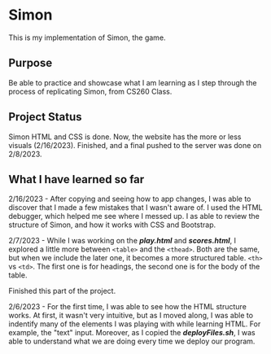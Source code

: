 # Simon
This is my implementation of Simon, the game.<br>

## Purpose
Be able to practice and showcase what I am learning as I step through the process of replicating Simon, from CS260 Class.

## Project Status

Simon HTML and CSS is done. Now, the website has the more or less visuals (2/16/2023).
Finished, and a final pushed to the server was done on 2/8/2023.
## What I have learned so far

2/16/2023 - After copying and seeing how to app changes, I was able to discover that I made a few mistakes that I wasn't aware of. I used the HTML debugger, which helped me see where I messed up. I as able to review the structure of Simon, and how it works with CSS and Bootstrap.

2/7/2023 - While I was working on the ***play.html*** and ***scores.html***, I explored a little more between `<table>` and the `<thead>`. Both are the same, but when we include the later one, it becomes a more structured table. 
`<th>` vs `<td>`. The first one is for headings, the second one is for the body of the table.

Finished this part of the project.

2/6/2023 - For the first time, I was able to see how the HTML structure works. At first, it wasn't very intuitive, but as I moved along, I was able to indentify many of the elements I was playing with while learning HTML. For example, the "text" input. Moreover, as I copied the ***deployFiles.sh***, I was able to understand what we are doing every time we deploy our program.
